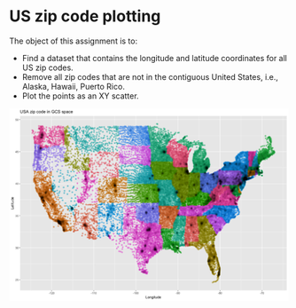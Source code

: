# US zip code plotting
The object of this assignment is to: 
* Find a dataset that contains the longitude and latitude coordinates for all US zip codes.
* Remove all zip codes that are not in the contiguous United States, i.e., Alaska, Hawaii, Puerto Rico.
* Plot the points as an XY scatter.


![plot](Zipcode_scatter_plot.png)
